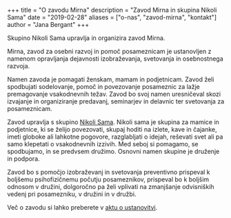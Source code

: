 +++
title = "O zavodu Mirna"
description = "Zavod Mirna in skupina Nikoli Sama"
date = "2019-02-28"
aliases = ["o-nas", "zavod-mirna", "kontakt"]
author = "Jana Bergant"
+++

Skupino Nikoli Sama upravlja in organizira zavod Mirna.

Mirna, zavod za osebni razvoj in pomoč posameznicam je ustanovljen z namenom opravljanja dejavnosti izobraževanja, svetovanja in osebnostnega razvoja.

Namen zavoda je pomagati ženskam, mamam in podjetnicam. Zavod želi spodbujati sodelovanje, pomoč in povezovanje posameznic za lažje premagovanje vsakodnevnih težav. Zavod bo svoj namen uresničeval skozi izvajanje in organiziranje predavanj, seminarjev in delavnic ter svetovanja za posameznicam.

Zavod upravlja s skupino [Nikoli Sama](https://www.facebook.com/groups/467001988199005). Nikoli sama je skupina za mamice in podjetnice, ki se želijo povezovati, skupaj hoditi na izlete, kave in čajanke, imeti globoke ali lahkotne pogovore, razglabljati o idejah, reševati svet ali pa samo klepetati o vsakodnevnih izzivih. Med seboj si pomagamo, se spodbujamo, in se predvsem družimo.
Osnovni namen skupine je druženje in podpora. 


Zavod bo s pomočjo izobraževanj in svetovanja preventivno prispeval k boljšemu psihofizičnemu počutju posameznikov, prispeval bo k boljšim odnosom v družini, dolgoročno pa želi vplivati na zmanjšanje odvisniških vedenj pri posamezniku, v družini in v družbi.


Več o zavodu si lahko preberete v [aktu o ustanovitvi](./file/akt-ustanovitvi-zavoda.pdf).